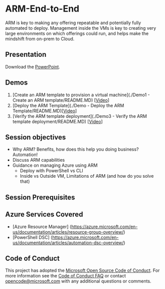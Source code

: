 # ARM-End-to-End
ARM is key to making any offering repeatable and potentially fully automated to deploy. Management inside the VMs is key to creating very large environments on which offerings could run, and helps make the mindshift from on-prem to Cloud. 

## Presentation
Download the [PowerPoint](./Infrastructure%20as%20Code.pptx?raw=1).

## Demos
1. [Create an ARM template to provision a virtual machine](./Demo1 - Create an ARM template/README.MD) [[Video](https://azurecatgsicontent.blob.core.windows.net/infrastructure-as-code/IaC.mp4)]
2. [Deploy the ARM Template](./Demo - Deploy the ARM Template/README.MD)[[Video](https://azurecatgsicontent.blob.core.windows.net/infrastructure-as-code/IaC2.mp4)]
3. [Verify the ARM template deployment](./Demo3 - Verify the ARM template deployment/README.MD) [[Video](https://azurecatgsicontent.blob.core.windows.net/infrastructure-as-code/IaC3.mp4)]

## Session objectives
* Why ARM? Benefits, how does this help you doing business? Automation! 
* Discuss ARM capabilities 
* Guidance on managing Azure using ARM
    - Deploy with PowerShell vs CLI
    - Inside vs Outside VM, Limitations of ARM (and how do you solve that) 

## Session Prerequisites

## Azure Services Covered
* [Azure Resource Manager] (https://azure.microsoft.com/en-us/documentation/articles/resource-group-overview/)
* [PowerShell DSC] (https://azure.microsoft.com/en-us/documentation/articles/automation-dsc-overview/)


## Code of Conduct

This project has adopted the [Microsoft Open Source Code of Conduct](https://opensource.microsoft.com/codeofconduct/). For more information see the [Code of Conduct FAQ](https://opensource.microsoft.com/codeofconduct/faq/) or contact [opencode@microsoft.com](mailto:opencode@microsoft.com) with any additional questions or comments.
